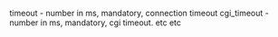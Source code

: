 timeout - number in ms, mandatory, connection timeout
cgi_timeout - number in ms, mandatory, cgi timeout.
etc etc
